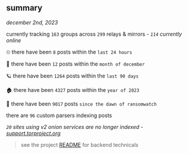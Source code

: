 
## summary
_december 2nd, 2023_

currently tracking `163` groups across `299` relays & mirrors - _`114` currently online_

⏲ there have been `8` posts within the `last 24 hours`

🦈 there have been `12` posts within the `month of december`

🪐 there have been `1264` posts within the `last 90 days`

🏚 there have been `4327` posts within the `year of 2023`

🦕 there have been `9017` posts `since the dawn of ransomwatch`

there are `96` custom parsers indexing posts

_`20` sites using v2 onion services are no longer indexed - [support.torproject.org](https://support.torproject.org/onionservices/v2-deprecation/)_

> see the project [README](https://github.com/joshhighet/ransomwatch#ransomwatch--) for backend technicals
